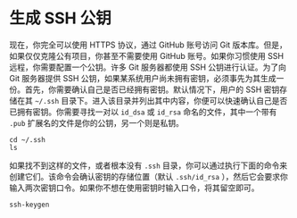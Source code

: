 # 生成 SSH 公钥

现在，你完全可以使用 HTTPS 协议，通过 GitHub 账号访问 Git 版本库。但是，如果仅仅克隆公有项目，你甚至不需要使用 GitHub 账号。如果你习惯使用 SSH 远程，你需要配置一个公钥。许多 Git 服务器都使用 SSH 公钥进行认证。为了向 Git 服务器提供 SSH 公钥，如果某系统用户尚未拥有密钥，必须事先为其生成一份。首先，你需要确认自己是否已经拥有密钥。默认情况下，用户的 SSH 密钥存储在其 `~/.ssh` 目录下。进入该目录并列出其中内容，你便可以快速确认自己是否已拥有密钥。你需要寻找一对以 `id_dsa` 或 `id_rsa` 命名的文件，其中一个带有 `.pub` 扩展名的文件是你的公钥，另一个则是私钥。

```
cd ~/.ssh
ls
```

如果找不到这样的文件，或者根本没有 `.ssh` 目录，你可以通过执行下面的命令来创建它们。该命令会确认密钥的存储位置（默认 `.ssh/id_rsa` ），然后它会要求你输入两次密钥口令。如果你不想在使用密钥时输入口令，将其留空即可。

```
ssh-keygen
```

